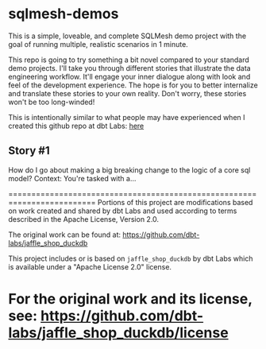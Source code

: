 # sqlmesh-demos

This is a simple, loveable, and complete SQLMesh demo project with the goal of running multiple, realistic scenarios in 1 minute. 

This repo is going to try something a bit novel compared to your standard demo projects. I'll take you through different stories that illustrate the data engineering workflow. It'll engage your inner dialogue along with look and feel of the development experience. The hope is for you to better internalize and translate these stories to your own reality. Don't worry, these stories won't be too long-winded!

This is intentionally similar to what people may have experienced when I created this github repo at dbt Labs: [here](https://github.com/dbt-labs/jaffle_shop_duckdb)

## Story #1
How do I go about making a big breaking change to the logic of a core sql model? 
Context: You're tasked with a...





=========================================================================
Portions of this project are modifications based on work created and shared by dbt Labs and used according to terms described in the Apache License, Version 2.0.

The original work can be found at:
https://github.com/dbt-labs/jaffle_shop_duckdb

This project includes or is based on `jaffle_shop_duckdb` by dbt Labs which is available under a "Apache License 2.0" license.

For the original work and its license, see:
https://github.com/dbt-labs/jaffle_shop_duckdb/license
=========================================================================
